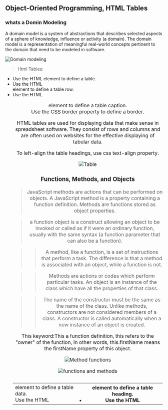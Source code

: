 ##  Object-Oriented Programming, HTML Tables

### whats a Domin Modeling
A domain model is a system of abstractions that describes selected aspects of a sphere of knowledge, influence or activity (a domain). The domain model is a representation of meaningful real-world concepts pertinent to the domain that need to be modeled in software.

![Domain modeling](https://miro.medium.com/max/5000/1*UuZRQ57iPmEKsY5wsgGBLA.jpeg)

>Html Tables:
- Use the HTML <table> element to define a table.
- Use the HTML <tr> element to define a table row.
- Use the HTML <td> element to define a table data.
- Use the HTML <th> element to define a table heading.
- Use the HTML <caption> element to define a table caption.
- Use the CSS border property to define a border. 

HTML tables are used for displaying data that make sense in spreadsheet software. They consist of rows and columns and are often used on websites for the effective displaying of tabular data.

To left-align the table headings, use css text-align property.

![Table](https://res.cloudinary.com/practicaldev/image/fetch/s--Zhu5E2Bm--/c_imagga_scale,f_auto,fl_progressive,h_900,q_auto,w_1600/https://dev-to-uploads.s3.amazonaws.com/i/02lxssgxrwv7ywp2lhix.jpg)

### Functions, Methods, and Objects 

>JavaScript methods are actions that can be performed on objects. A JavaScript method is a property containing a function definition. Methods are functions stored as object properties.

> a function object is a construct allowing an object to be invoked or called as if it were an ordinary function, usually with the same syntax (a function parameter that can also be a function).

>> A method, like a function, is a set of instructions that perform a task. The difference is that a method is associated with an object, while a function is not.

>> Methods are actions or codes which perform particular tasks. An object is an instance of the class which have all the properties of that class.

>>The name of the constructor must be the same as the name of the class. Unlike methods, constructors are not considered members of a class. A constructor is called automatically when a new instance of an object is created.

This keyword:This  a function definition, this refers to the "owner" of the function,
In other words, this.firstName means the firstName property of this object. 

![Method functions](https://pediaa.com/wp-content/uploads/2019/05/Difference-Between-Class-and-Method-Comparison-Summary.jpg)

![functions and methods](https://i.ytimg.com/vi/lnTq2kjUzhw/maxresdefault.jpg)
